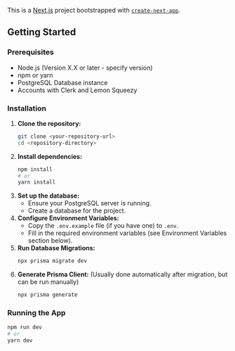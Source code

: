 This is a [Next.js](https://nextjs.org/) project bootstrapped with [`create-next-app`](https://github.com/vercel/next.js/tree/canary/packages/create-next-app).

## Getting Started

### Prerequisites

* Node.js (Version X.X or later - specify version)
* npm or yarn
* PostgreSQL Database instance
* Accounts with Clerk and Lemon Squeezy

### Installation

1.  **Clone the repository:**
    ```bash
    git clone <your-repository-url>
    cd <repository-directory>
    ```
2.  **Install dependencies:**
    ```bash
    npm install
    # or
    yarn install
    ```
3.  **Set up the database:**
    * Ensure your PostgreSQL server is running.
    * Create a database for the project.
4.  **Configure Environment Variables:**
    * Copy the `.env.example` file (if you have one) to `.env`.
    * Fill in the required environment variables (see Environment Variables section below).
5.  **Run Database Migrations:**
    ```bash
    npx prisma migrate dev
    ```
6.  **Generate Prisma Client:** (Usually done automatically after migration, but can be run manually)
    ```bash
    npx prisma generate
    ```

### Running the App

```bash
npm run dev
# or
yarn dev
